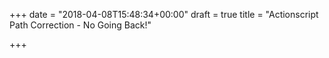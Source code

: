 +++
date = "2018-04-08T15:48:34+00:00"
draft = true
title = "Actionscript Path Correction - No Going Back!"

+++
